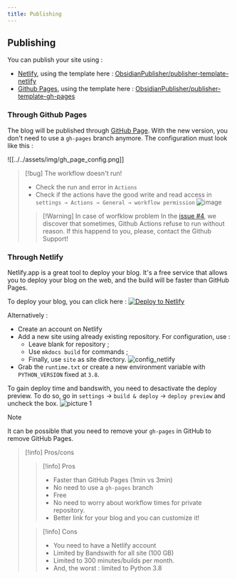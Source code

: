 ```yaml
---
title: Publishing
---
```


## Publishing 

You can publish your site using : 
- [Netlify](https://www.netlify.com/), using the template here : [ObsidianPublisher/publisher-template-netlify](https://github.com/ObsidianPublisher/publisher-template-netlify)
- [Github Pages](https://pages.github.com/), using the template here : [ObsidianPublisher/publisher-template-gh-pages](https://github.com/ObsidianPublisher/publisher-template-gh-pages)

### Through Github Pages

The blog will be published through [GitHub Page](https://pages.github.com/). With the new version, you don't need to use a `gh-pages` branch anymore. The configuration must look like this : 

![[../../assets/img/gh_page_config.png]]

> [!bug] The workflow doesn't run!
>  - Check the run and error in `Actions` 
>  - Check if the actions have the good write and read access in `settings → Actions → General → workflow permission` ![image](https://user-images.githubusercontent.com/30244939/166161294-0f4f70c2-fda5-4465-89b0-d6b1b5e6995d.png)
>> [!Warning] In case of worfklow problem
>> In the [issue #4](https://github.com/obsidianPublisher/obsidian-github-publisher/issues/4), we discover that sometimes, Github Actions refuse to run without reason. If this happend to you, please, contact the Github Support!

### Through Netlify
Netlify.app is a great tool to deploy your blog. It's a free service that allows you to deploy your blog on the web, and the build will be faster than GitHub Pages.

To deploy your blog, you can click here : [![Deploy to Netlify](https://www.netlify.com/img/deploy/button.svg)](https://app.netlify.com/start/deploy?repository=https://github.com/ObsidianPublisher/publisher-template-netlify)

Alternatively :
- Create an account on Netlify
- Add a new site using already existing repository.
  For configuration, use :
    - Leave blank for repository ;
    - Use `mkdocs build` for commands ;
    - Finally, use `site` as site directory.
![config_netlify](https://i.imgur.com/ESc9vLu.png)  
- Grab the `runtime.txt` or create a new environment variable with `PYTHON_VERSION` fixed at `3.8`.

To gain deploy time and bandswith, you need to desactivate the deploy preview. To do so, go in `settings` -> `build & deploy` -> `deploy preview` and uncheck the box.
![picture 1](https://i.imgur.com/DNS0DdX.png)  


> [!note]
> It can be possible that you need to remove your `gh-pages` in GitHub to remove GitHub Pages.

> [!info] Pros/cons
>> [!info] Pros
>> - Faster than GitHub Pages (1min vs 3min)
>> - No need to use a `gh-pages` branch
>> - Free
>> - No need to worry about workflow times for private repository.
>> - Better link for your blog and you can customize it!
>
>> [!info] Cons
>> - You need to have a Netlify account
>> - Limited by Bandswith for all site (100 GB)
>> - Limited to 300 minutes/builds per month. 
>> - And, the worst : limited to Python 3.8 

[^1]: You can found the link in Repository settings > Pages. 